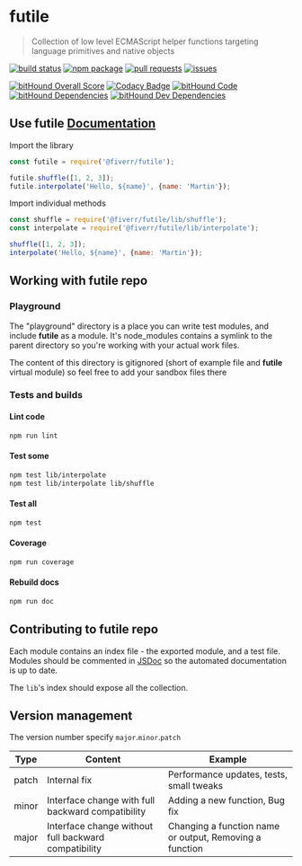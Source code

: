 # futile
> Collection of low level ECMAScript helper functions targeting language primitives and native objects


[![build status](https://circleci.com/gh/fiverr/futile.svg?style=shield)](https://circleci.com/gh/fiverr/futile)
[![npm package](https://badge.fury.io/js/%40fiverr%2Ffutile.svg)](https://www.npmjs.com/package/@fiverr/futile)
[![pull requests](https://img.shields.io/github/issues-pr/fiverr/futile.svg)](https://github.com/fiverr/futile/pulls) [![issues](https://img.shields.io/github/issues/fiverr/futile.svg)](https://github.com/fiverr/futile/issues)

[![bitHound Overall Score](https://www.bithound.io/github/fiverr/futile/badges/score.svg)](https://www.bithound.io/github/fiverr/futile)
[![Codacy Badge](https://api.codacy.com/project/badge/Grade/8d8a0b4da74f4b4ba30a356a4e2094e3)](https://www.codacy.com/app/omrilotan/futile) [![bitHound Code](https://www.bithound.io/github/fiverr/futile/badges/code.svg)](https://www.bithound.io/github/fiverr/futile)
[![bitHound Dependencies](https://www.bithound.io/github/fiverr/futile/badges/dependencies.svg)](https://www.bithound.io/github/fiverr/futile/master/dependencies/npm) [![bitHound Dev Dependencies](https://www.bithound.io/github/fiverr/futile/badges/devDependencies.svg)](https://www.bithound.io/github/fiverr/futile/master/dependencies/npm)

## Use futile [Documentation](https://fiverr.github.io/futile/)

Import the library
```javascript
const futile = require('@fiverr/futile');

futile.shuffle([1, 2, 3]);
futile.interpolate('Hello, ${name}', {name: 'Martin'});
```

Import individual methods
```javascript
const shuffle = require('@fiverr/futile/lib/shuffle');
const interpolate = require('@fiverr/futile/lib/interpolate');

shuffle([1, 2, 3]);
interpolate('Hello, ${name}', {name: 'Martin'});
```

## Working with __futile__ repo

### Playground
The "playground" directory is a place you can write test modules, and include __futile__ as a module.
It's node_modules contains a symlink to the parent directory so you're working with your actual work files.

The content of this directory is gitignored (short of example file and __futile__ virtual module) so feel free to add your sandbox files there

### Tests and builds

#### Lint code
```sh
npm run lint
```

#### Test some
```sh
npm test lib/interpolate
npm test lib/interpolate lib/shuffle
```

#### Test all
```sh
npm test
```

#### Coverage
```sh
npm run coverage
```

#### Rebuild docs
```sh
npm run doc
```
## Contributing to __futile__ repo
Each module contains an index file - the exported module, and a test file.
Modules should be commented in [JSDoc](http://usejsdoc.org/) so the automated documentation is up to date.

The `lib`'s index should expose all the collection.

## Version management
The version number specify `major`.`minor`.`patch`

Type | Content | Example
---- | ------- | -----------
patch | Internal fix | Performance updates, tests, small tweaks
minor | Interface change with full backward compatibility | Adding a new function, Bug fix
major | Interface change without full backward compatibility | Changing a function name or output, Removing a function
